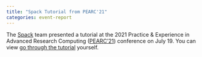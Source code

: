 ```yaml
---
title: "Spack Tutorial from PEARC'21"
categories: event-report
---
```


The [Spack](https://spack.io) team presented a tutorial at the 2021 Practice & Experience in Advanced Research Computing ([PEARC’21](https://pearc.acm.org/pearc21/)) conference on July 19. You can view [go through the tutorial](https://spack-tutorial.readthedocs.io/en/latest/) yourself.
